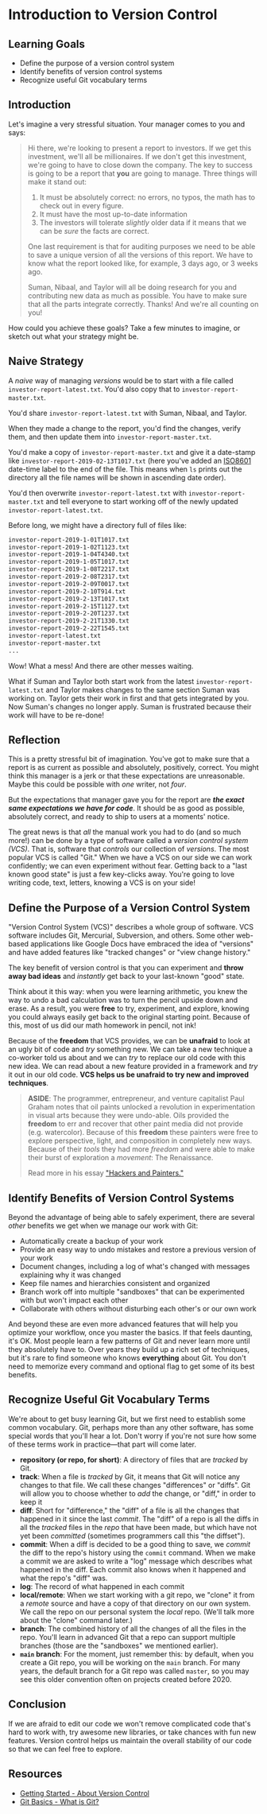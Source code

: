 # Introduction to Version Control

## Learning Goals

- Define the purpose of a version control system
- Identify benefits of version control systems
- Recognize useful Git vocabulary terms

## Introduction

Let's imagine a very stressful situation. Your manager comes to you and says:

> Hi there, we're looking to present a report to investors. If we get this
> investment, we'll all be millionaires. If we don't get this investment, we're
> going to have to close down the company. The key to success is going to be a
> report that **you** are going to manage. Three things will make it stand out:
>
> 1. It must be absolutely correct: no errors, no typos, the math has to check
>    out in every figure.
> 2. It must have the most up-to-date information
> 3. The investors will tolerate _slightly_ older data if it means that we can
>    be _sure_ the facts are correct.
>
> One last requirement is that for auditing purposes we need to be able to save
> a unique version of all the versions of this report. We have to know what the
> report looked like, for example, 3 days ago, or 3 weeks ago.
>
> Suman, Nibaal, and Taylor will all be doing research for you and contributing
> new data as much as possible. You have to make sure that all the parts
> integrate correctly. Thanks! And we're all counting on you!

How could you achieve these goals? Take a few minutes to imagine, or sketch out
what your strategy might be.

## Naive Strategy

A _naive_ way of managing _versions_ would be to start with a file called
`investor-report-latest.txt`. You'd also copy that to
`investor-report-master.txt`.

You'd share `investor-report-latest.txt` with Suman, Nibaal, and Taylor.

When they made a change to the report, you'd find the changes, verify them, and
then update them into `investor-report-master.txt`.

You'd make a copy of `investor-report-master.txt` and give it a date-stamp like
`investor-report-2019-02-13T1017.txt` (here you've added an [ISO8601][]
date-time label to the end of the file. This means when `ls` prints out the
directory all the file names will be shown in ascending date order).

You'd then overwrite `investor-report-latest.txt` with
`investor-report-master.txt` and tell everyone to start working off of the
newly updated `investor-report-latest.txt`.

Before long, we might have a directory full of files like:

```bash
investor-report-2019-1-01T1017.txt
investor-report-2019-1-02T1123.txt
investor-report-2019-1-04T4340.txt
investor-report-2019-1-05T1017.txt
investor-report-2019-1-08T2217.txt
investor-report-2019-2-08T2317.txt
investor-report-2019-2-09T0017.txt
investor-report-2019-2-10T914.txt
investor-report-2019-2-13T1017.txt
investor-report-2019-2-15T1127.txt
investor-report-2019-2-20T1237.txt
investor-report-2019-2-21T1330.txt
investor-report-2019-2-22T1545.txt
investor-report-latest.txt
investor-report-master.txt
...
```

Wow! What a mess! And there are other messes waiting.

What if Suman and Taylor both start work from the latest
`investor-report-latest.txt` and Taylor makes changes to the same section Suman
was working on. Taylor gets their work in first and that gets integrated by you.
Now Suman's changes no longer apply. Suman is frustrated because their work will
have to be re-done!

## Reflection

This is a pretty stressful bit of imagination. You've got to make sure that a
report is as current as possible and absolutely, positively, correct. You might
think this manager is a jerk or that these expectations are unreasonable. Maybe
this could be possible with _one_ writer, not _four_.

But the expectations that manager gave you for the report are ***the exact same
expectations we have for code***. It should be as good as possible, absolutely
correct, and ready to ship to users at a moments' notice.

The great news is that _all_ the manual work you had to do (and so much more!)
can be done by a type of software called a _version control system (VCS)_. That
is, software that _controls_ our collection of _versions_. The most popular VCS
is called "Git." When we have a VCS on our side we can work confidently; we can
even experiment without fear. Getting back to a "last known good state" is just
a few key-clicks away. You're going to love writing code, text, letters,
knowing a VCS is on your side!

## Define the Purpose of a Version Control System

"Version Control System (VCS)" describes a whole group of software. VCS
software includes Git, Mercurial, Subversion, and others. Some other web-based
applications like Google Docs have embraced the idea of "versions" and have
added features like "tracked changes" or "view change history."

The key benefit of version control is that you can experiment and **throw away
bad ideas** and _instantly_ get back to your last-known "good" state.

Think about it this way: when you were learning arithmetic, you knew the way to
undo a bad calculation was to turn the pencil upside down and erase. As a result,
you were **free** to try, experiment, and explore, knowing you could always
easily get back to the original starting point. Because of this, most of us
did our math homework in pencil, not ink!

Because of the **freedom** that VCS provides, we can be **unafraid** to look
at an ugly bit of code and _try_ something new. We can take a new technique a
co-worker told us about and we can _try_ to replace our old code with this new idea.
We can read about a new feature provided in a framework and _try_ it out in our
old code. **VCS helps us be unafraid to try new and improved techniques**.

> **ASIDE**: The programmer, entrepreneur, and venture capitalist Paul Graham
> notes that oil paints unlocked a revolution in experimentation in visual arts
> because they were undo-able. Oils provided the **freedom** to err and recover
> that other paint media did not provide (e.g. watercolor). Because of this
> **freedom** these painters were free to explore perspective, light, and
> composition in completely new ways. Because of their _tools_ they had more
> _freedom_ and were able to make their burst of exploration a _movement_: The
> Renaissance.  
> 
> Read more in his essay ["Hackers and Painters."][hp]

## Identify Benefits of Version Control Systems

Beyond the advantage of being able to safely experiment, there are several
_other_ benefits we get when we manage our work with Git:

  - Automatically create a backup of your work
  - Provide an easy way to undo mistakes and restore a previous version of your work
  - Document changes, including a log of what's changed with messages explaining why it was changed
  - Keep file names and hierarchies consistent and organized
  - Branch work off into multiple "sandboxes" that can be experimented with but won't impact each other
  - Collaborate with others without disturbing each other's or our own work

And beyond these are even more advanced features that will help you optimize
your workflow, once you master the basics. If that feels daunting, it's OK. Most
people learn a few patterns of Git and never learn more until they absolutely
have to. Over years they build up a rich set of techniques, but it's rare to find
someone who knows **everything** about Git. You don't need to memorize every command
and optional flag to get some of its best benefits.

## Recognize Useful Git Vocabulary Terms

We're about to get busy learning Git, but we first need to establish some common
vocabulary. Git, perhaps more than any other software, has some special words
that you'll hear a lot. Don't worry if you're not sure how some of these terms
work in practice—that part will come later.

- **repository (or repo, for short)**: A directory of files that are _tracked_ by
  Git.
- **track**: When a file is _tracked_ by Git, it means that Git will notice any
  changes to that file. We call these changes "differences" or "diffs". Git will
  allow you to choose whether to _add_ the change, or "diff," in order to keep it
- **diff**: Short for "difference," the "diff" of a file is all the changes that
  happened in it since the last _commit_. The "diff" of a repo is all the diffs
  in all the _tracked_ files in the _repo_ that have been made, but which have not
  yet been _committed_ (sometimes programmers call this "the diffset").
- **commit**: When a diff is decided to be a good thing to save, we _commit_ the
  diff to the repo's history using the `commit` command. When we make a commit we
  are asked to write a "log" message which describes what happened in the diff.
  Each commit also knows when it happened and what the repo's "diff" was.
- **log**: The record of what happened in each commit
- **local/remote**: When we start working with a git repo, we "clone" it from a
  _remote_ source and have a copy of that directory on our own system. We call
  the repo on our personal system the _local_ repo. (We'll talk more about the
  "clone" command later.)
- **branch**: The combined history of all the changes of all the files in the repo. 
  You'll learn in advanced Git that a repo can support multiple branches (those are 
  the "sandboxes" we mentioned earlier).
- **`main` branch**: For the moment, just remember this: by default, when you 
  create a Git repo, you will be working on the `main` branch. For many years, the
  default branch for a Git repo was called `master`, so you may see this older
  convention often on projects created before 2020. 

## Conclusion

If we are afraid to edit our code we won't remove complicated code that's hard
to work with, try awesome new libraries, or take chances with fun new features.
Version control helps us maintain the overall stability of our code so that we
can feel free to explore.

## Resources

* [Getting Started - About Version Control][about-version-control]
* [Git Basics - What is Git?][git-getstarted]

[about-version-control]: http://git-scm.com/book/en/Getting-Started-About-Version-Control
[git-getstarted]: http://git-scm.com/video/what-is-git
[hp]: http://www.paulgraham.com/hp.html
[ISO8601]: https://en.wikipedia.org/wiki/ISO_8601
